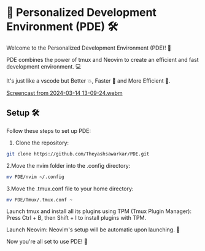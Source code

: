 # 🚀 Personalized Development Environment (PDE) 🛠️

Welcome to the Personalized Development Environment (PDE)! 🎉

PDE combines the power of tmux and Neovim to create an
efficient and fast development environment. 💻

It's just like a vscode but Better 💥, Faster 💫 and More Efficient 💯.

[Screencast from 2024-03-14 13-09-24.webm](https://github.com/Theyashsawarkar/PDE/assets/104064673/672ac9fd-e913-48ee-9d0f-9c5c315bcc38)

## Setup 🛠️

Follow these steps to set up PDE:

1. Clone the repository:

```bash
git clone https://github.com/Theyashsawarkar/PDE.git
```

2.Move the nvim folder into the .config directory:

```bash
mv PDE/nvim ~/.config
```

3.Move the .tmux.conf file to your home directory:

```bash
mv PDE/Tmux/.tmux.conf ~
```

Launch tmux and install all its plugins using TPM (Tmux Plugin Manager):
Press Ctrl + B, then Shift + I to install plugins with TPM.

Launch Neovim:
Neovim's setup will be automatic upon launching. 🚀

Now you're all set to use PDE! 🎉

